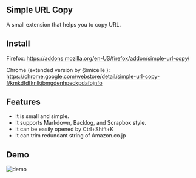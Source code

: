 ## Simple URL Copy
A small extension that helps you to copy URL.

## Install
Firefox: https://addons.mozilla.org/en-US/firefox/addon/simple-url-copy/

Chrome (extended version by @micelle ): https://chrome.google.com/webstore/detail/simple-url-copy-f/kmkdfdfknlkjbmgdenhpeckpdafojnfo

## Features
- It is small and simple.
- It supports Markdown, Backlog, and Scrapbox style.
- It can be easily opened by Ctrl+Shift+K
- It can trim redundant string of Amazon.co.jp

## Demo
![demo](https://github.com/MISONLN41/simple-url-copy/blob/master/assets/demo.gif)
